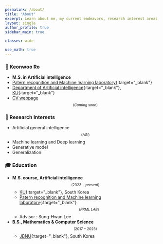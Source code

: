 ```yaml
---
permalink: /about/
title: "About"
excerpt: Learn about me, my current endeavors, research interest areas, and the motive behind this personal blog.
layout: single
author_profile: true
sidebar_main: true

classes: wide

use_math: true
---
```


### 👤 **Keonwoo Ro**  
- **M.S. in Artificial intelligence**
- [Patern recognition and Machine learning laboratory](http://pr.korea.ac.kr/){:target="_blank"}
- [Department of Artificial intelligence](http://xai.korea.ac.kr/){:target="_blank"}, [KU](korea.ac.kr/){:target="_blank"}
- [CV webpage]() $$_{(Coming \; soon)}$$

### 📖 Research Interests
- Artificial general intelligence $$_{(AGI)}$$
- Machine learning and Deep learning
- Generative model
- Generalization

### 🎓 Education
- **M.S. course, Artificial intelligence** $$_{(2023-present)}$$
  - [KU](korea.ac.kr/){:target="_blank"}, South Korea
  - [Patern recognition and Machine learning laboratory](http://pr.korea.ac.kr/){:target="_blank"} $$_{(PRML \; LAB)}$$
  - Advisor : Sung-Hwan Lee
- **B.S., Mathematics & Computer Science** $$_{(2017-2023)}$$
  - [JBNU](https://www.jbnu.ac.kr/){:target="_blank"}, South Korea